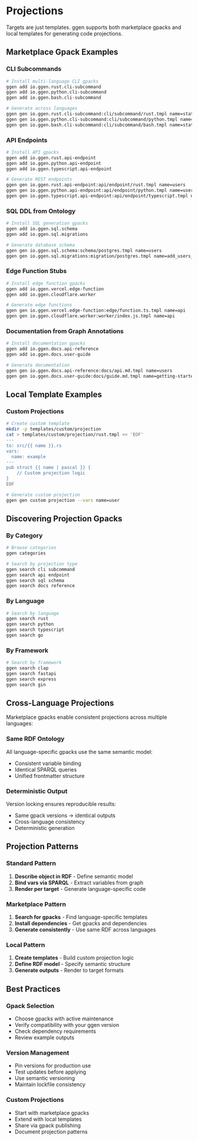 # Projections

Targets are just templates. ggen supports both marketplace gpacks and local templates for generating code projections.

## Marketplace Gpack Examples

### CLI Subcommands

```bash
# Install multi-language CLI gpacks
ggen add io.ggen.rust.cli-subcommand
ggen add io.ggen.python.cli-subcommand
ggen add io.ggen.bash.cli-subcommand

# Generate across languages
ggen gen io.ggen.rust.cli-subcommand:cli/subcommand/rust.tmpl name=status
ggen gen io.ggen.python.cli-subcommand:cli/subcommand/python.tmpl name=status
ggen gen io.ggen.bash.cli-subcommand:cli/subcommand/bash.tmpl name=status
```

### API Endpoints

```bash
# Install API gpacks
ggen add io.ggen.rust.api-endpoint
ggen add io.ggen.python.api-endpoint
ggen add io.ggen.typescript.api-endpoint

# Generate REST endpoints
ggen gen io.ggen.rust.api-endpoint:api/endpoint/rust.tmpl name=users
ggen gen io.ggen.python.api-endpoint:api/endpoint/python.tmpl name=users
ggen gen io.ggen.typescript.api-endpoint:api/endpoint/typescript.tmpl name=users
```

### SQL DDL from Ontology

```bash
# Install SQL generation gpacks
ggen add io.ggen.sql.schema
ggen add io.ggen.sql.migrations

# Generate database schema
ggen gen io.ggen.sql.schema:schema/postgres.tmpl name=users
ggen gen io.ggen.sql.migrations:migration/postgres.tmpl name=add_users_table
```

### Edge Function Stubs

```bash
# Install edge function gpacks
ggen add io.ggen.vercel.edge-function
ggen add io.ggen.cloudflare.worker

# Generate edge functions
ggen gen io.ggen.vercel.edge-function:edge/function.ts.tmpl name=api
ggen gen io.ggen.cloudflare.worker:worker/index.js.tmpl name=api
```

### Documentation from Graph Annotations

```bash
# Install documentation gpacks
ggen add io.ggen.docs.api-reference
ggen add io.ggen.docs.user-guide

# Generate documentation
ggen gen io.ggen.docs.api-reference:docs/api.md.tmpl name=users
ggen gen io.ggen.docs.user-guide:docs/guide.md.tmpl name=getting-started
```

## Local Template Examples

### Custom Projections

```bash
# Create custom template
mkdir -p templates/custom/projection
cat > templates/custom/projection/rust.tmpl << 'EOF'
---
to: src/{{ name }}.rs
vars:
  name: example
---
pub struct {{ name | pascal }} {
    // Custom projection logic
}
EOF

# Generate custom projection
ggen gen custom projection --vars name=user
```

## Discovering Projection Gpacks

### By Category

```bash
# Browse categories
ggen categories

# Search by projection type
ggen search cli subcommand
ggen search api endpoint
ggen search sql schema
ggen search docs reference
```

### By Language

```bash
# Search by language
ggen search rust
ggen search python
ggen search typescript
ggen search go
```

### By Framework

```bash
# Search by framework
ggen search clap
ggen search fastapi
ggen search express
ggen search gin
```

## Cross-Language Projections

Marketplace gpacks enable consistent projections across multiple languages:

### Same RDF Ontology
All language-specific gpacks use the same semantic model:
- Consistent variable binding
- Identical SPARQL queries
- Unified frontmatter structure

### Deterministic Output
Version locking ensures reproducible results:
- Same gpack versions → identical outputs
- Cross-language consistency
- Deterministic generation

## Projection Patterns

### Standard Pattern
1. **Describe object in RDF** - Define semantic model
2. **Bind vars via SPARQL** - Extract variables from graph
3. **Render per target** - Generate language-specific code

### Marketplace Pattern
1. **Search for gpacks** - Find language-specific templates
2. **Install dependencies** - Get gpacks and dependencies
3. **Generate consistently** - Use same RDF across languages

### Local Pattern
1. **Create templates** - Build custom projection logic
2. **Define RDF model** - Specify semantic structure
3. **Generate outputs** - Render to target formats

## Best Practices

### Gpack Selection
- Choose gpacks with active maintenance
- Verify compatibility with your ggen version
- Check dependency requirements
- Review example outputs

### Version Management
- Pin versions for production use
- Test updates before applying
- Use semantic versioning
- Maintain lockfile consistency

### Custom Projections
- Start with marketplace gpacks
- Extend with local templates
- Share via gpack publishing
- Document projection patterns
